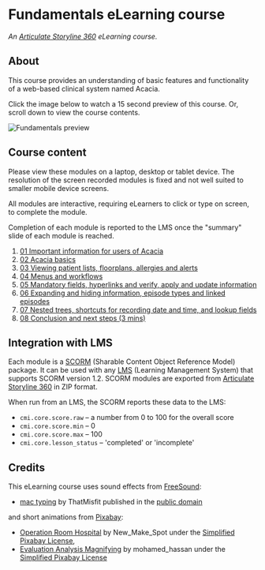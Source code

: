 # Fundamentals eLearning course

*An [Articulate Storyline 360](https://www.articulate.com/360/storyline/) eLearning course.*

## About

This course provides an understanding of basic features and functionality of a web-based clinical system named Acacia.

Click the image below to watch a 15 second preview of this course. Or, scroll down to view the course contents.

![[Fundamentals preview](FundamentalsSnapshot.jpg)](https://youtu.be/TuEfrrXG_Dk)

## Course content

Please view these modules on a laptop, desktop or tablet device. The resolution of the screen recorded modules is fixed and not well suited to smaller mobile device screens.

All modules are interactive, requiring eLearners to click or type on screen, to complete the module.

Completion of each module is reported to the LMS once the "summary" slide of each module is reached.

1. [01 Important information for users of Acacia](/01/story.html)
2. [02 Acacia basics](/02/story.html)
3. [03 Viewing patient lists, floorplans, allergies and alerts](/03/story.html)
4. [04 Menus and workflows](/04/story.html)
5. [05 Mandatory fields, hyperlinks and verify, apply and update information](/05/story.html)
6. [06 Expanding and hiding information, episode types and linked episodes](/06/story.html)
7. [07 Nested trees, shortcuts for recording date and time, and lookup fields](/07/story.html)
8. [08 Conclusion and next steps (3 mins)](/08/story.html)

## Integration with LMS

Each module is a [SCORM](https://scorm.com/scorm-explained/one-minute-scorm-overview/) (Sharable Content Object Reference Model) package. It can be used with any [LMS](https://en.wikipedia.org/wiki/Learning_management_system) (Learning Management System) that supports SCORM version 1.2. SCORM modules are exported from [Articulate Storyline 360](https://www.articulate.com/360/storyline/) in ZIP format.

When run from an LMS, the SCORM reports these data to the LMS:

* `cmi.core.score.raw` – a number from 0 to 100 for the overall score
* `cmi.core.score.min` – 0
* `cmi.core.score.max` – 100
* `cmi.core.lesson_status` – 'completed' or 'incomplete'

## Credits

This eLearning course uses sound effects from [FreeSound](https://freesound.org/):
* [mac typing](https://freesound.org/people/ThatMisfit/sounds/413462/) by ThatMisfit published in the [public domain](https://creativecommons.org/publicdomain/zero/1.0/)

and short animations from [Pixabay](https://pixabay.com/):

* [Operation Room Hospital](https://pixabay.com/videos/operation-room-hospital-surgery-71017/) by New_Make_Spot under the [Simplified Pixabay License](https://pixabay.com/service/license/),
* [Evaluation Analysis Magnifying](https://pixabay.com/videos/evaluation-analysis-magnifying-glass-69480) by mohamed_hassan under the [Simplified Pixabay License](https://pixabay.com/service/license/)
